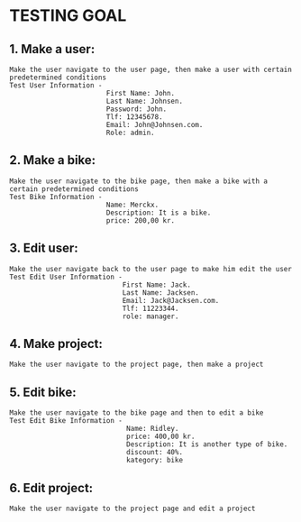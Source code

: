 # TESTING GOAL
## 1.	 Make a user: 
    Make the user navigate to the user page, then make a user with certain predetermined conditions
    Test User Information - 
                            First Name: John.
                            Last Name: Johnsen.
                            Password: John.
                            Tlf: 12345678.
                            Email: John@Johnsen.com.
                            Role: admin.
## 2.	 Make a bike: 
    Make the user navigate to the bike page, then make a bike with a certain predetermined conditions
    Test Bike Information - 
                            Name: Merckx.
                            Description: It is a bike.
                            price: 200,00 kr.
## 3.	 Edit user:
    Make the user navigate back to the user page to make him edit the user
    Test Edit User Information -
                                First Name: Jack.
                                Last Name: Jacksen.
                                Email: Jack@Jacksen.com.
                                Tlf: 11223344.
                                role: manager.
## 4.	 Make project:
    Make the user navigate to the project page, then make a project
## 5.	 Edit bike:
    Make the user navigate to the bike page and then to edit a bike
    Test Edit Bike Information -
                                 Name: Ridley.
                                 price: 400,00 kr.
                                 Description: It is another type of bike.
                                 discount: 40%.
                                 kategory: bike
## 6.	 Edit project:
    Make the user navigate to the project page and edit a project
